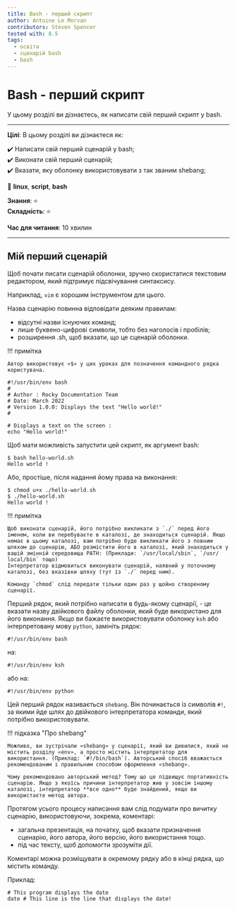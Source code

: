 ```yaml
---
title: Bash - перший скрипт
author: Antoine Le Morvan
contributors: Steven Spencer
tested with: 8.5
tags:
  - освіта
  - сценарій bash
  - bash
---
```


# Bash - перший скрипт

У цьому розділі ви дізнаєтесь, як написати свій перший скрипт у bash.

****

**Цілі**: В цьому розділі ви дізнаєтеся як:

:heavy_check_mark: Написати свій перший сценарій у bash;  
:heavy_check_mark: Виконати свій перший сценарій;  
:heavy_check_mark: Вказати, яку оболонку використовувати з так званим shebang;

:checkered_flag: **linux**, **script**, **bash**

**Знання**: :star:     
**Складність**: :star:

**Час для читання**: 10 хвилин

****

## Мій перший сценарій

Щоб почати писати сценарій оболонки, зручно скористатися текстовим редактором, який підтримує підсвічування синтаксису.

Наприклад, `vim` є хорошим інструментом для цього.

Назва сценарію повинна відповідати деяким правилам:

* відсутні назви існуючих команд;
* лише буквено-цифрові символи, тобто без наголосів і пробілів;
* розширення .sh, щоб вказати, що це сценарій оболонки.

!!! примітка

    Автор використовує «$» у цих уроках для позначення командного рядка користувача.

```
#!/usr/bin/env bash
#
# Author : Rocky Documentation Team
# Date: March 2022
# Version 1.0.0: Displays the text "Hello world!"
#

# Displays a text on the screen :
echo "Hello world!"
```

Щоб мати можливість запустити цей скрипт, як аргумент bash:

```
$ bash hello-world.sh
Hello world !
```

Або, простіше, після надання йому права на виконання:

```
$ chmod u+x ./hello-world.sh
$ ./hello-world.sh
Hello world !
```

!!! примітка

    Щоб виконати сценарій, його потрібно викликати з `./` перед його іменем, коли ви перебуваєте в каталозі, де знаходиться сценарій. Якщо немає в цьому каталозі, вам потрібно буде викликати його з повним шляхом до сценарію, АБО розмістити його в каталозі, який знаходиться у вашій змінній середовища PATH: (Приклади: `/usr/local/sbin`, `/usr/ local/bin` тощо)
    Інтерпретатор відмовиться виконувати сценарій, наявний у поточному каталозі, без вказівки шляху (тут із `./` перед ним).
    
    Команду `chmod` слід передати тільки один раз у щойно створеному сценарії.

Перший рядок, який потрібно написати в будь-якому сценарії, - це вказати назву двійкового файлу оболонки, який буде використано для його виконання. Якщо ви бажаєте використовувати оболонку `ksh` або інтерпретовану мову `python`, замініть рядок:

```
#!/usr/bin/env bash
```

на:

```
#!/usr/bin/env ksh
```

або на:

```
#!/usr/bin/env python
```

Цей перший рядок називається `shebang`. Він починається із символів `#!`, за якими йде шлях до двійкового інтерпретатора команди, який потрібно використовувати.

!!! підказка "Про shebang"

    Можливо, ви зустрічали «shebang» у сценарії, який ви дивилися, який не містить розділу «env», а просто містить інтерпретатор для використання. (Приклад: `#!/bin/bash`). Авторський спосіб вважається рекомендованим і правильним способом оформлення «shebang».
    
    Чому рекомендовано авторський метод? Тому що це підвищує портативність сценарію. Якщо з якоїсь причини інтерпретатор жив у зовсім іншому каталозі, інтерпретатор **все одно** буде знайдений, якщо ви використаєте метод автора.

Протягом усього процесу написання вам слід подумати про вичитку сценарію, використовуючи, зокрема, коментарі:

* загальна презентація, на початку, щоб вказати призначення сценарію, його автора, його версію, його використання тощо.
* під час тексту, щоб допомогти зрозуміти дії.

Коментарі можна розміщувати в окремому рядку або в кінці рядка, що містить команду.

Приклад:

```
# This program displays the date
date # This line is the line that displays the date!
```
